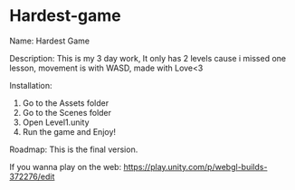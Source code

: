 # Hardest-game
Name:
Hardest Game

Description:
This is my 3 day work, It only has 2 levels cause i missed one lesson, movement is with WASD, made with Love<3

Installation:
1. Go to the Assets folder
2. Go to the Scenes folder
3. Open Level1.unity
4. Run the game and Enjoy!
   
Roadmap:
This is the final version.

If you wanna play on the web:
https://play.unity.com/p/webgl-builds-372276/edit
